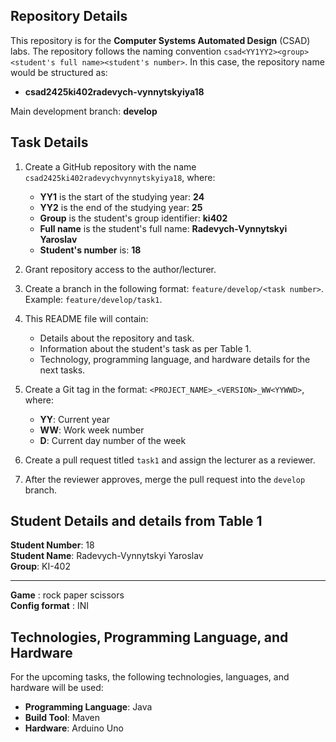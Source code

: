 ## Repository Details

This repository is for the **Computer Systems Automated Design** (CSAD) labs. The repository follows the naming convention `csad<YY1YY2><group><student's full name><student's number>`. In this case, the repository name would be structured as:

- **csad2425ki402radevych-vynnytskyiya18**

Main development branch: **develop**

## Task Details

1. Create a GitHub repository with the name `csad2425ki402radevychvynnytskyiya18`, where:
   - **YY1** is the start of the studying year: **24**
   - **YY2** is the end of the studying year: **25**
   - **Group** is the student's group identifier: **ki402**
   - **Full name** is the student's full name: **Radevych-Vynnytskyi Yaroslav**
   - **Student's number** is: **18**

2. Grant repository access to the author/lecturer.

3. Create a branch in the following format: `feature/develop/<task number>`.
   Example: `feature/develop/task1`.

4. This README file will contain:
   - Details about the repository and task.
   - Information about the student's task as per Table 1.
   - Technology, programming language, and hardware details for the next tasks.

5. Create a Git tag in the format: `<PROJECT_NAME>_<VERSION>_WW<YYWWD>`, where:
   - **YY**: Current year
   - **WW**: Work week number
   - **D**: Current day number of the week

6. Create a pull request titled `task1` and assign the lecturer as a reviewer.

7. After the reviewer approves, merge the pull request into the `develop` branch.

## Student Details and details from Table 1

**Student Number**: 18\
**Student Name**: Radevych-Vynnytskyi Yaroslav\
**Group**: KI-402
___
**Game** : rock paper scissors\
**Config format** : INI

## Technologies, Programming Language, and Hardware

For the upcoming tasks, the following technologies, languages, and hardware will be used:

- **Programming Language**: Java
- **Build Tool**: Maven
- **Hardware**: Arduino Uno
